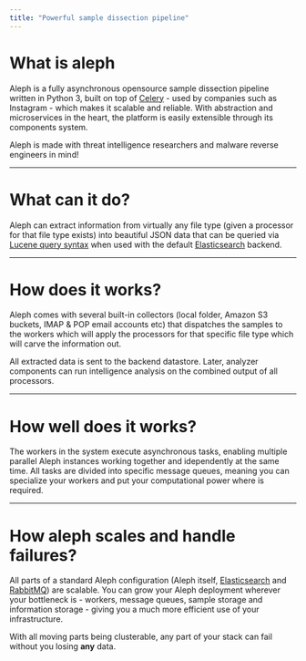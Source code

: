 ```yaml
---
title: "Powerful sample dissection pipeline"
---
```

# What is aleph
Aleph is a fully asynchronous opensource sample dissection pipeline written in Python 3, built on top of [Celery](http://www.celeryproject.org/) - used by companies such as Instagram - which makes it scalable and reliable. With abstraction and microservices in the heart, the platform is easily extensible through its components system. 

Aleph is made with threat intelligence researchers and malware reverse engineers in mind!

---

# What can it do?
Aleph can extract information from virtually any file type (given a processor for that file type exists) into beautiful JSON data that can be queried via [Lucene query syntax](https://www.elastic.co/guide/en/kibana/current/lucene-query.html) when used with the default [Elasticsearch](https://www.elastic.co/products/elasticsearch) backend.

---

# How does it works?
Aleph comes with several built-in collectors (local folder, Amazon S3 buckets, IMAP & POP email accounts etc) that dispatches the samples to the workers which will apply the processors for that specific file type which will carve the information out. 

All extracted data is sent to the backend datastore. Later, analyzer components can run intelligence analysis on the combined output of all processors.

---

# How well does it works?
The workers in the system execute asynchronous tasks, enabling multiple parallel Aleph instances working together and idependently at the same time. All tasks are divided into specific message queues, meaning you can specialize your workers and put your computational power where is required.

---

# How aleph scales and handle failures?
All parts of a standard Aleph configuration (Aleph itself, [Elasticsearch](https://www.elastic.co/products/elasticsearch) and [RabbitMQ](https://www.rabbitmq.com/)) are scalable. You can grow your Aleph deployment wherever your bottleneck is - workers, message queues, sample storage and information storage - giving you a much more efficient use of your infrastructure. 

With all moving parts being clusterable, any part of your stack can fail without you losing **__any__** data.
